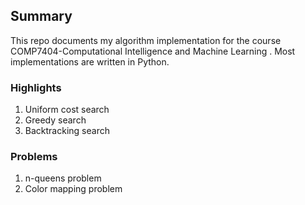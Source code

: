 ## Summary
This repo documents my algorithm implementation for the course COMP7404-Computational Intelligence and Machine Learning . Most implementations are written in Python.

### Highlights
1. Uniform cost search
2. Greedy search
3. Backtracking search

### Problems
1. n-queens problem
2. Color mapping problem
